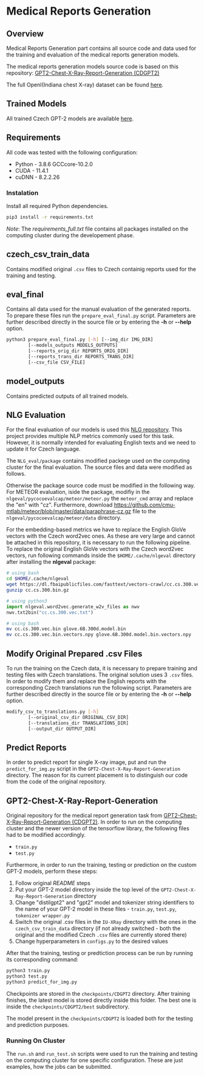 # Medical Reports Generation

## Overview
Medical Reports Generation part contains all source code and data used for the training and evaluation of the medical reports generation models.

The medical reports generation models source code is based on this repository: [GPT2-Chest-X-Ray-Report-Generation (CDGPT2)](https://github.com/omar-mohamed/GPT2-Chest-X-Ray-Report-Generation)

The full OpenI(Indiana chest X-ray) dataset can be found [here](https://openi.nlm.nih.gov/faq#collection).

## Trained Models
All trained Czech GPT-2 models are available [here](https://owncloud.cesnet.cz/index.php/s/ckBG2kx2WNVi2VP).

## Requirements
All code was tested with the following configuration:
* Python - 3.8.6 GCCcore-10.2.0
* CUDA - 11.4.1
* cuDNN - 8.2.2.26

### Instalation
Install all required Python dependencies.
```bash
pip3 install -r requirements.txt
```
*Note*: The *requirements_full.txt* file contains all packages installed on the computing cluster during the developement phase.

## czech_csv_train_data
Contains modified original `.csv` files to Czech containig reports used for the training and testing.

## eval_final
Contains all data used for the manual evaluation of the generated reports. To prepare these files run the `prepare_eval_final.py` script. Parameters are further described directly in the source file or by entering the **-h** or **--help** option.
```bash
python3 prepare_eval_final.py [-h] [--img_dir IMG_DIR] 
        [--models_outputs MODELS_OUTPUTS]
        [--reports_orig_dir REPORTS_ORIG_DIR] 
        [--reports_trans_dir REPORTS_TRANS_DIR]
        [--csv_file CSV_FILE]
```

## model_outputs
Contains predicted outputs of all trained models.

## NLG Evaluation
For the final evaluation of our models is used this [NLG repository](https://github.com/Maluuba/nlg-eval). This project provides multiple NLP metrics commonly used for this task. However, it is normally intended for evaluating English texts and we need to update it for Czech language.

The `NLG_eval/package` contains modified packege used on the computing cluster for the final evaluation. The source files and data were modified as follows.

Otherwise the package source code must be modified in the following way. For METEOR evaluation, iside the package, modifiy in the `nlgeval/pycocoevalcap/meteor/meteor.py` the `meteor_cmd` array and replace the "en" with "cz". Furthermore, download https://github.com/cmu-mtlab/meteor/blob/master/data/paraphrase-cz.gz file to the `nlgeval/pycocoevalcap/meteor/data` directory.

For the embedding-based metrics we have to replace the English GloVe vectors with the Czech word2vec ones. As these are very large and cannot be attached in this repository, it is necessary to run the following pipeline. To replace the original English GloVe vectors with the Czech word2vec vectors, run following commands inside the `$HOME/.cache/nlgeval` directory after installing the **nlgeval** package:
```bash
# using bash
cd $HOME/.cache/nlgeval
wget https://dl.fbaipublicfiles.com/fasttext/vectors-crawl/cc.cs.300.vec.gz
gunzip cc.cs.300.bin.gz
```
```python
# using python3
import nlgeval.word2vec.generate_w2v_files as nwv
nwv.txt2bin("cc.cs.300.vec.txt")
``` 
```bash
# using bash
mv cc.cs.300.vec.bin glove.6B.300d.model.bin
mv cc.cs.300.vec.bin.vectors.npy glove.6B.300d.model.bin.vectors.npy
```

## Modify Original Prepared .csv Files
To run the training on the Czech data, it is necessary to prepare training and testing files with Czech translations. The original solution uses 3 `.csv` files. In order to modify them and replace the English reports with the corresponding Czech translations run the following script. Parameters are further described directly in the source file or by entering the **-h** or **--help** option.
```bash
modify_csv_to_translations.py [-h]
        [--original_csv_dir ORIGINAL_CSV_DIR]
        [--translations_dir TRANSLATIONS_DIR]
        [--output_dir OUTPUT_DIR]
```

## Predict Reports
In order to predict report for single X-ray image, put and run the `predict_for_img.py` script in the `GPT2-Chest-X-Ray-Report-Generation` directory. The reason for its current placement is to distinguish our code from the code of the original repository.

## GPT2-Chest-X-Ray-Report-Generation
Original repository for the medical report generation task from [GPT2-Chest-X-Ray-Report-Generation (CDGPT2)](https://github.com/omar-mohamed/GPT2-Chest-X-Ray-Report-Generation). In order to run on the computing cluster and the newer version of the tensorflow library, the following files had to be modified accordingly.
* `train.py`
* `test.py`

Furthermore, in order to run the training, testing or prediction on the custom GPT-2 models, perform these steps:
1. Follow original *README* steps
2. Put your GPT-2 model directory inside the top level of the `GPT2-Chest-X-Ray-Report-Generation` directory
3. Change "distilgpt2" and "gpt2" model and tokenizer string identifiers to the name of your GPT-2 model in these files - `train.py`, `test.py`, `tokenizer wrapper.py`
4. Switch the original .csv files in the `IU-XRay` directory with the ones in the `czech_csv_train_data` directory (if not already switched - both the original and the modified Czech `.csv` files are currently stored there)
5. Change hyperparameters in `configs.py` to the desired values

After that the training, testing or predtiction process can be run by running its corresponding command:
```bash
python3 train.py
python3 test.py
python3 predict_for_img.py
```

Checkpoints are stored in the `checkpoints/CDGPT2` directory. After training finishes, the latest model is stored directly inside this folder. The best one is inside the `checkpoints/CDGPT2/best` subdirectory. 

The model present in the `checkpoints/CDGPT2` is loaded both for the testing and prediction purposes.

### Running On Cluster
The `run.sh` and `run_test.sh` scripts were used to run the training and testing on the computing cluster for one specific configuration. These are just examples, how the jobs can be submitted.
